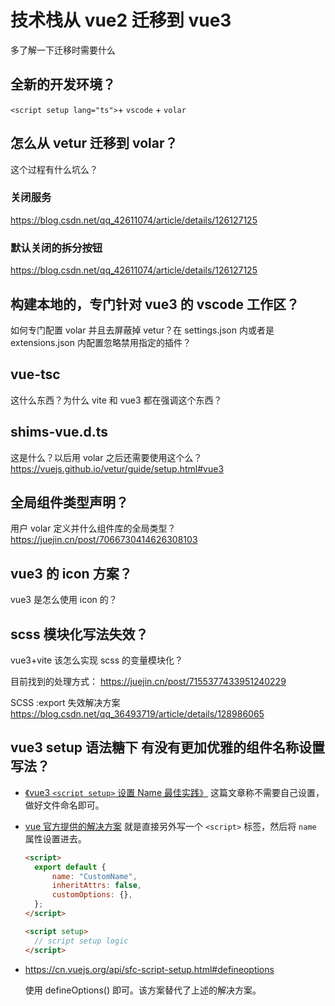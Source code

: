 # 技术栈从 vue2 迁移到 vue3

多了解一下迁移时需要什么

## 全新的开发环境？

`<script setup lang="ts">`+ `vscode` + `volar`

## 怎么从 vetur 迁移到 volar？

这个过程有什么坑么？

### 关闭服务

https://blog.csdn.net/qq_42611074/article/details/126127125

### 默认关闭的拆分按钮

https://blog.csdn.net/qq_42611074/article/details/126127125

## 构建本地的，专门针对 vue3 的 vscode 工作区？

如何专门配置 volar 并且去屏蔽掉 vetur？在 settings.json 内或者是 extensions.json 内配置忽略禁用指定的插件？

## vue-tsc

这什么东西？为什么 vite 和 vue3 都在强调这个东西？

## shims-vue.d.ts

这是什么？以后用 volar 之后还需要使用这个么？
https://vuejs.github.io/vetur/guide/setup.html#vue3

## 全局组件类型声明？

用户 volar 定义并什么组件库的全局类型？
https://juejin.cn/post/7066730414626308103

## vue3 的 icon 方案？

vue3 是怎么使用 icon 的？

## scss 模块化写法失效？

vue3+vite 该怎么实现 scss 的变量模块化？

目前找到的处理方式：
https://juejin.cn/post/7155377433951240229

SCSS :export 失效解决方案
https://blog.csdn.net/qq_36493719/article/details/128986065

## vue3 setup 语法糖下 有没有更加优雅的组件名称设置写法？

- [《vue3 `<script setup>` 设置 Name 最佳实践》](https://juejin.cn/post/7114155218857623565)
  这篇文章称不需要自己设置，做好文件命名即可。

- [vue 官方提供的解决方案](https://github.com/vuejs/rfcs/blob/master/active-rfcs/0040-script-setup.md#declaring-additional-options)
  就是直接另外写一个 `<script>` 标签，然后将 `name` 属性设置进去。

  ```html
  <script>
  	export default {
  		name: "CustomName",
  		inheritAttrs: false,
  		customOptions: {},
  	};
  </script>

  <script setup>
  	// script setup logic
  </script>
  ```

- https://cn.vuejs.org/api/sfc-script-setup.html#defineoptions

  使用 defineOptions() 即可。该方案替代了上述的解决方案。
